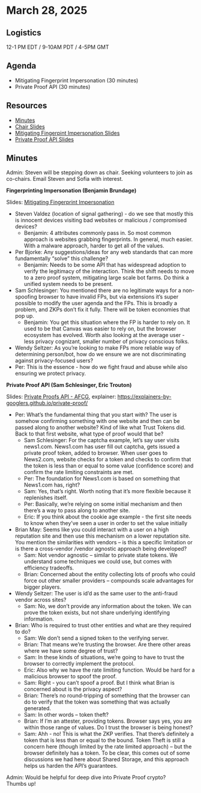 # March 28, 2025

## Logistics

12-1 PM EDT / 9-10AM PDT / 4-5PM GMT

## Agenda

* Mitigating Fingerprint Impersonation (30 minutes)
* Private Proof API (30 minutes)


## Resources

* [Minutes](https://docs.google.com/document/d/1bO5AxMO76VRdUjeX5VoQyiV85s-kx5HxMd7XZqL6jnQ/edit?usp=sharing)
* [Chair Slides](https://docs.google.com/presentation/d/1-JYbMKi86u71R6aQKvExAgoHsA8aCKFanMTXBkJDHu0/edit?usp=sharing)
* [Mitigating Fingerpint Impersonation Slides](https://docs.google.com/presentation/d/1uVFVjGwHhX64Uh63GRhSuHQFdTlfS_Vi7OaqO5Pp-Xw/edit)
* [Private Proof API Slides](https://docs.google.com/presentation/d/1A_JaafRb_QCs8NTIxwPqoCAVusnTy07g2BG_I22qf9M/edit?usp=sharing)

## Minutes
Admin: Steven will be stepping down as chair. Seeking volunteers to join as co-chairs. Email Steven and Sofia with interest.

**Fingerprinting Impersonation (Benjamin Brundage)**

Slides: [Mitigating Fingerprint Impersonation ](https://docs.google.com/presentation/d/1uVFVjGwHhX64Uh63GRhSuHQFdTlfS_Vi7OaqO5Pp-Xw/edit)



*   Steven Valdez (location of signal gathering) - do we see that mostly this is innocent devices visiting bad websites or malicious / compromised devices?
    *   Benjamin: 4 attributes commonly pass in. So most common approach is websites grabbing fingerprints. In general, much easier. With a malware approach, harder to get all of the values.
*   Per Bjorke: Any suggestions/ideas for any web standards that can more fundamentally “solve” this challenge?
    *   Benjamin: Needs to be some API that has widespread adoption to verify the legitimacy of the interaction. Think the shift needs to move to a zero proof system, mitigating large scale bot farms. Do think a unified system needs to be present.
*   Sam Schlesinger: You mentioned there are no legitimate ways for a non-spoofing browser to have invalid FPs, but via extensions it’s super possible to modify the user agenda and the FPs. This is broadly a problem, and ZKPs don’t fix it fully. There will be token economies that pop up.
    *   Benjamin: You get this situation where the FP is harder to rely on. It used to be that Canvas was easier to rely on, but the browser ecosystem has evolved. Worth also looking at the average user - less privacy cognizant, smaller number of privacy conscious folks.
*   Wendy Seltzer: As you’re looking to make FPs more reliable way of determining person/bot, how do we ensure we are not discriminating against privacy-focused users?
*   Per: This is the essence - how do we fight fraud and abuse while also ensuring we protect privacy.

**Private Proof API (Sam Schlesinger, Eric Trouton)**

Slides: [Private Proofs API - AFCG](https://docs.google.com/presentation/d/1A_JaafRb_QCs8NTIxwPqoCAVusnTy07g2BG_I22qf9M/edit?usp=sharing), explainer: https://explainers-by-googlers.github.io/private-proof/        



*   Per: What’s the fundamental thing that you start with? The user is somehow confirming something with one website and then can be passed along to another website? Kind of like what Trust Tokens did. Back to that first website, what type of proof would that be?
    *   Sam Schlesinger: For the captcha example, let’s say user visits news1.com. News1.com has user fill out captcha, gets issued a private proof token, added to browser. When user goes to News2.com, website checks for a token and checks to confirm that the token is less than or equal to some value (confidence score) and confirm the rate limiting constraints are met.
    *   Per: The foundation for News1.com is based on something that News1.com has, right?
    *   Sam: Yes, that’s right. Worth noting that it’s more flexible because it replenishes itself.
    *   Per: Basically, we’re relying on some initial mechanism and then there’s a way to pass along to another site.
    *   Eric: If you think about the cookie age example - the first site needs to know when they’ve seen a user in order to set the value initially
*   Brian May: Seems like you could interact with a user on a high reputation site and then use this mechanism on a lower reputation site. You mention the similarities with vendors – is this a specific limitation or is there a cross-vendor /vendor agnostic approach being developed?
    *   Sam: Not vendor agnostic – similar to private state tokens. We understand some techniques we could use, but comes with efficiency tradeoffs.
    *   Brian: Concerned about the entity collecting lots of proofs who could force out other smaller providers – compounds scale advantages for bigger players.
*   Wendy Seltzer: The user is id’d as the same user to the anti-fraud vendor across sites?
    *   Sam: No, we don’t provide any information about the token. We can prove the token exists, but not share underlying identifying information.
*   Brian: Who is required to trust other entities and what are they required to do?
    *   Sam: We don’t send a signed token to the verifying server.
    *   Brian: That means we’re trusting the browser. Are there other areas where we have some degree of trust?
    *   Sam: In these kinds of situations, we’re going to have to trust the browser to correctly implement the protocol.
    *   Eric: Also why we have the rate limiting function. Would be hard for a malicious browser to spoof the proof.
    *   Sam: Right - you can’t spoof a proof. But I think what Brian is concerned about is the privacy aspect?
    *   Brian: There’s no round-tripping of something that the browser can do to verify that the token was something that was actually generated. 
    *   Sam: In other words – token theft?
    *   Brian: If I’m an attester, providing tokens. Browser says yes, you are within those range of values. Do I trust the browser is being honest?
    *   Sam: Ahh - no! This is what the ZKP verifies. That there’s definitely a token that is less than or equal to the bound. Token Theft is still a concern here (though limited by the rate limited approach) – but the browser definitely has a token. To be clear, this comes out of some discussions we had here about Shared Storage, and this approach helps us harden the API’s guarantees.

Admin: Would be helpful for deep dive into Private Proof crypto? \
Thumbs up!
